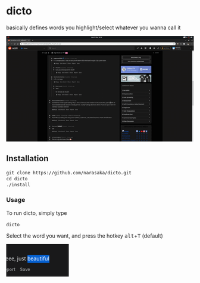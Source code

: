 # dicto
basically defines words you highlight/select whatever you wanna call it

![](dictodemo.gif)

## Installation
    
    git clone https://github.com/narasaka/dicto.git
    cd dicto
    ./install
    
### Usage
To run dicto, simply type

    dicto
    
Select the word you want, and press the hotkey <kbd>alt</kbd>+<kbd>T</kbd> (default)

![](selectword.png)
